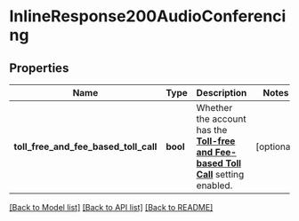 # InlineResponse200AudioConferencing

## Properties
Name | Type | Description | Notes
------------ | ------------- | ------------- | -------------
**toll_free_and_fee_based_toll_call** | **bool** | Whether the account has the [**Toll-free and Fee-based Toll Call**](https://support.zoom.us/hc/en-us/articles/360060950711-Enabling-Toll-free-and-Fee-based-Toll-Call#h_01F51680NJ7YHZDXGJNSKDGM2P) setting enabled. | [optional] 

[[Back to Model list]](../README.md#documentation-for-models) [[Back to API list]](../README.md#documentation-for-api-endpoints) [[Back to README]](../README.md)

